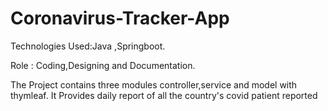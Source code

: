 # Coronavirus-Tracker-App
<p>Technologies Used:Java ,Springboot.</p>
<p>Role : Coding,Designing and Documentation.</p>
The Project contains three modules controller,service and model with thymleaf.
It Provides daily report of all the country's covid patient reported
